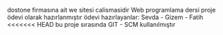 dostone firmasına ait we sitesi calismasidir
Web programlama dersi proje ödevi olarak hazırlanmıştır
ödevi hazırlayanlar:
Sevda - Gizem - Fatih
<<<<<<< HEAD
bu proje sırasında GIT - SCM kullanılmıştır
